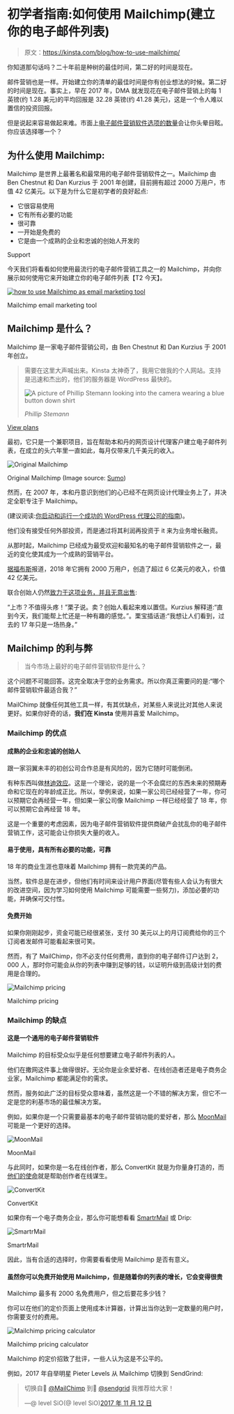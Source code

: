 # 初学者指南:如何使用 Mailchimp(建立你的电子邮件列表)

> 原文：<https://kinsta.com/blog/how-to-use-mailchimp/>

你知道那句话吗？二十年前是种树的最佳时间，第二好的时间是现在。

邮件营销也是一样。开始建立你的清单的最佳时间是你有创业想法的时候。第二好的时间是现在。事实上，早在 2017 年，DMA 就发现花在电子邮件营销上的每 1 英镑(约 1.28 美元)的平均回报是 32.28 英镑(约 41.28 美元)，这是一个令人难以置信的投资回报。

但是说起来容易做起来难。市面上[电子邮件营销软件选项的数量](https://kinsta.com/blog/email-marketing-software/)会让你头晕目眩。你应该选择哪一个？



## 为什么使用 Mailchimp:

Mailchimp 是世界上最著名和最常用的电子邮件营销软件之一。Mailchimp 由 Ben Chestnut 和 Dan Kurzius 于 2001 年创建，目前拥有超过 2000 万用户，市值 42 亿美元。以下是为什么它是初学者的良好起点:

*   它很容易使用
*   它有所有必要的功能
*   很可靠
*   一开始是免费的
*   它是由一个成熟的企业和忠诚的创始人开发的

Support

今天我们将看看如何使用最流行的电子邮件营销工具之一的 Mailchimp，并向你展示如何使用它来开始建立你的电子邮件列表【T2 今天】。

[![how to use Mailchimp as email marketing tool](img/9e6efc0bbc4f02848965f02a58534dc1.png)](https://mailchimp.com/)

Mailchimp email marketing tool



## Mailchimp 是什么？

Mailchimp 是一家电子邮件营销公司，由 Ben Chestnut 和 Dan Kurzius 于 2001 年创立。





> 需要在这里大声喊出来。Kinsta 太神奇了，我用它做我的个人网站。支持是迅速和杰出的，他们的服务器是 WordPress 最快的。
> 
> <footer class="wp-block-kinsta-client-quote__footer">
> 
> ![A picture of Phillip Stemann looking into the camera wearing a blue button down shirt](img/12b77bdcd297e9bf069df2f3413ad833.png)
> 
> <cite class="wp-block-kinsta-client-quote__cite">Phillip Stemann</cite></footer>

[View plans](https://kinsta.com/plans/)

最初，它只是一个兼职项目，旨在帮助本和丹的网页设计代理客户建立电子邮件列表，在成立的头六年里一直如此，每月仅带来几千美元的收入。

![Original Mailchimp](img/20600ecf8cd80c9fb3119182f802629d.png)

Original Mailchimp (Image source: [Sumo](https://sumo.com/stories/mailchimp-marketing))



然而，在 2007 年，本和丹意识到他们的心已经不在网页设计代理业务上了，并决定全职专注于 Mailchimp。

(建议阅读:[你启动和运行一个成功的 WordPress 代理公司的指南](https://kinsta.com/blog/wordpress-agency/))。

他们没有接受任何外部投资，而是通过将其利润再投资于 it 来为业务增长融资。

从那时起，Mailchimp 已经成为最受欢迎和最知名的电子邮件营销软件之一，最近的变化使其成为一个成熟的营销平台。

[据福布斯](https://www.forbes.com/sites/alexkonrad/2018/10/08/the-new-atlanta-billionaires-behind-an-unlikely-tech-unicorn/)报道，2018 年它拥有 2000 万用户，创造了超过 6 亿美元的收入，价值 42 亿美元。

联合创始人仍然[致力于这项业务，并且无意出售](https://www.forbes.com/sites/alexkonrad/2018/10/08/the-new-atlanta-billionaires-behind-an-unlikely-tech-unicorn/#2354533831a2):

“上市？不值得头疼！”栗子说。卖？创始人看起来难以置信。Kurzius 解释道:“直到今天，我们能帮上忙还是一种有趣的感觉。”。栗宝插话道:“我想让人们看到，过去的 17 年只是一场热身。”


## Mailchimp 的利与弊

> 当今市场上最好的电子邮件营销软件是什么？

这个问题不可能回答。这完全取决于您的业务需求。所以你真正需要问的是:“哪个邮件营销软件最适合我？”

MailChimp 就像任何其他工具一样，有其优缺点，对某些人来说比对其他人来说更好。如果你好奇的话，**我们在 Kinsta** 使用并喜爱 Mailchimp。

### Mailchimp 的优点

#### 成熟的企业和忠诚的创始人

跟一家羽翼未丰的初创公司合作总是有风险的，因为它随时可能倒闭。

有种东西叫做[林迪效应](https://en.wikipedia.org/wiki/Lindy_effect)。这是一个理论，说的是一个不会腐烂的东西未来的预期寿命和它现在的年龄成正比。所以，举例来说，如果一家公司已经经营了一年，你可以预期它会再经营一年，但如果一家公司像 Mailchimp 一样已经经营了 18 年，你可以预期它会再经营 18 年。

这是一个重要的考虑因素，因为电子邮件营销软件提供商破产会扰乱你的电子邮件营销工作，这可能会让你损失大量的收入。

#### 易于使用，具有所有必要的功能，可靠

18 年的商业生涯也意味着 Mailchimp 拥有一款完美的产品。

当然，软件总是在进步，但他们有时间来设计用户界面(尽管有些人会认为有很大的改进空间，因为学习如何使用 Mailchimp 可能需要一些努力)，添加必要的功能，并确保可交付性。

#### 免费开始

如果你刚刚起步，资金可能已经很紧张，支付 30 美元以上的月订阅费给你的三个订阅者发邮件可能看起来很可笑。

然而，有了 MailChimp，你不必支付任何费用，直到你的电子邮件订户达到 2，000 人，那时你可能会从你的列表中赚到足够的钱，以证明升级到高级计划的费用是合理的。

![Mailchimp pricing](img/751fdf4f4d9214848b09b7bdeac42940.png)

Mailchimp pricing



### Mailchimp 的缺点

#### 这是一个通用的电子邮件营销软件

Mailchimp 的目标受众似乎是任何想要建立电子邮件列表的人。

他们在撒网这件事上做得很好。无论你是业余爱好者、在线创造者还是电子商务企业家，Mailchimp 都能满足你的需求。

然而，服务如此广泛的目标受众意味着，虽然这是一个不错的解决方案，但它不一定是您的利基市场的最佳解决方案。

例如，如果你是一个只需要最基本的电子邮件营销功能的爱好者，那么 [MoonMail](https://moonmail.io/) 可能是一个更好的选择。

![MoonMail](img/e0f529c19b3ea99ad50c905f6cea19c8.png)

MoonMail



与此同时，如果你是一名在线创作者，那么 ConvertKit 就是为你量身打造的，而[他们的使命](https://convertkit.com/mission/)就是帮助创作者在线谋生。

![ConvertKit](img/0d03319fea869f40d9a6c5f025d5348c.png)

ConvertKit



如果你有一个电子商务企业，那么你可能想看看 [SmartrMail](https://www.smartrmail.com/) 或 Drip:

![SmartrMail](img/955f36e2c215865d76fbf4d49425e449.png)

SmartrMail



因此，当有合适的选择时，你需要看看使用 Mailchimp 是否有意义。

#### 虽然你可以免费开始使用 Mailchimp，但是随着你的列表的增长，它会变得很贵

Mailchimp 最多有 2000 名免费用户，但之后要花多少钱？

你可以在他们的定价页面上使用成本计算器，计算出当你达到一定数量的用户时，你需要支付的费用。

![Mailchimp pricing calculator](img/75aafe3d5aba14604dd25d7aecaa59ef.png)

Mailchimp pricing calculator



Mailchimp 的定价招致了批评，一些人认为这是不公平的。

例如，2017 年自举明星 Pieter Levels 从 Mailchimp 切换到 SendGrind:

> 切换自🐒 [@MailChimp](https://twitter.com/Mailchimp?ref_src=twsrc%5Etfw) 到🐳 [@sendgrid](https://twitter.com/SendGrid?ref_src=twsrc%5Etfw) 我推荐给大家！
> 
> —@ level SiO(@ level SiO)[2017 年 11 月 12 日](https://twitter.com/levelsio/status/929841500766261248?ref_src=twsrc%5Etfw)